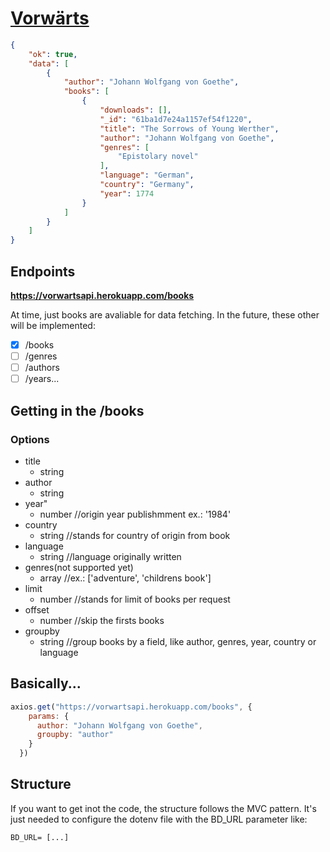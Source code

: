 [<h1>**Vorwärts**</h1>](https://vorwarts.herokuapp.com)

```json
{
	"ok": true,
	"data": [
		{
			"author": "Johann Wolfgang von Goethe",
			"books": [
				{
					"downloads": [],
					"_id": "61ba1d7e24a1157ef54f1220",
					"title": "The Sorrows of Young Werther",
					"author": "Johann Wolfgang von Goethe",
					"genres": [
						"Epistolary novel"
					],
					"language": "German",
					"country": "Germany",
					"year": 1774
				}
			]
		}
	]
}
```

<h2>Endpoints</h2>

 **https://vorwartsapi.herokuapp.com/books**

At time, just books are avaliable for data fetching. In the future, these other will be implemented:

- [x] /books
- [ ] /genres
- [ ] /authors
- [ ] /years...

<h2>Getting in the /books</h2>
<h3>Options</h3>

- title
    - string
- author
    - string
- year"
    - number //origin year publishmment ex.: '1984'
- country
    - string //stands for country of origin from book
- language
    - string //language originally written
- genres(not supported yet)
    - array //ex.: ['adventure', 'childrens book'] 
- limit
    - number //stands for limit of books per request
- offset
    - number //skip the firsts books
- groupby
    - string //group books by a field, like author, genres, year, country or language

<h2>Basically...</h2>

```javascript
axios.get("https://vorwartsapi.herokuapp.com/books", {
    params: {
      author: "Johann Wolfgang von Goethe",
      groupby: "author"
    }
  })
```

<h2>Structure</h2>
If you want to get inot the code, the structure follows the MVC pattern. It's just needed to configure the dotenv file with the BD_URL parameter like: 

```
BD_URL= [...]
````